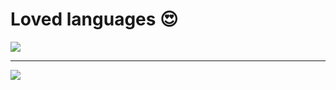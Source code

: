
# Loved languages 😍
![](https://camo.githubusercontent.com/f67a383b4f868c1dd3d2826d63b6990454e33acc0275b202e56b780a46351481/68747470733a2f2f6769746875622d726561646d652d73746174732e76657263656c2e6170702f6170692f746f702d6c616e67732f3f757365726e616d653d7a656e2d6b756e3034)

---
[![](https://visitcount.itsvg.in/api?id=escupeme&icon=0&color=0)](https://visitcount.itsvg.in)

<!-- Proudly created with GPRM ( https://gprm.itsvg.in ) -->

